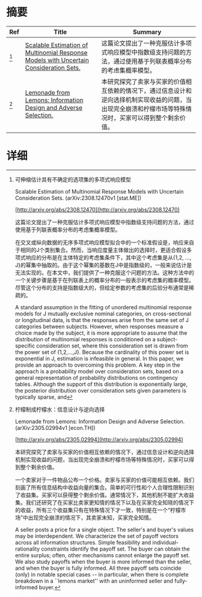 # 摘要

| Ref | Title | Summary |
| --- | --- | --- |
| [^1] | [Scalable Estimation of Multinomial Response Models with Uncertain Consideration Sets.](http://arxiv.org/abs/2308.12470) | 这篇论文提出了一种克服估计多项式响应模型中指数级支持问题的方法，通过使用基于列联表概率分布的考虑集概率模型。 |
| [^2] | [Lemonade from Lemons: Information Design and Adverse Selection.](http://arxiv.org/abs/2305.02994) | 本研究探究了卖家与买家的价值相互依赖的情况下，通过信息设计和逆向选择机制实现收益的问题，当出现完全崩溃和柠檬市场等特殊情况时，买家可以得到整个剩余价值。 |

# 详细

[^1]: 可伸缩估计具有不确定的选项集的多项式响应模型

    Scalable Estimation of Multinomial Response Models with Uncertain Consideration Sets. (arXiv:2308.12470v1 [stat.ME])

    [http://arxiv.org/abs/2308.12470](http://arxiv.org/abs/2308.12470)

    这篇论文提出了一种克服估计多项式响应模型中指数级支持问题的方法，通过使用基于列联表概率分布的考虑集概率模型。

    

    在交叉或纵向数据的无序多项式响应模型拟合中的一个标准假设是，响应来自于相同的J个类别集合。然而，当响应度量主体做出的选择时，更适合假设多项式响应的分布是在主体特定的考虑集条件下，其中这个考虑集是从{1,2, ..., J}的幂集中抽取的。由于这个幂集的基数在J中是指数级的，一般来说估计是无法实现的。在本文中，我们提供了一种克服这个问题的方法。这种方法中的一个关键步骤是基于在列联表上的概率分布的一般表示的考虑集的概率模型。尽管这个分布的支持是指数级大的，但给定参数的考虑集的后验分布通常是稀疏的。

    A standard assumption in the fitting of unordered multinomial response models for J mutually exclusive nominal categories, on cross-sectional or longitudinal data, is that the responses arise from the same set of J categories between subjects. However, when responses measure a choice made by the subject, it is more appropriate to assume that the distribution of multinomial responses is conditioned on a subject-specific consideration set, where this consideration set is drawn from the power set of {1,2,...,J}. Because the cardinality of this power set is exponential in J, estimation is infeasible in general. In this paper, we provide an approach to overcoming this problem. A key step in the approach is a probability model over consideration sets, based on a general representation of probability distributions on contingency tables. Although the support of this distribution is exponentially large, the posterior distribution over consideration sets given parameters is typically sparse, and
    
[^2]: 柠檬制成柠檬水：信息设计与逆向选择

    Lemonade from Lemons: Information Design and Adverse Selection. (arXiv:2305.02994v1 [econ.TH])

    [http://arxiv.org/abs/2305.02994](http://arxiv.org/abs/2305.02994)

    本研究探究了卖家与买家的价值相互依赖的情况下，通过信息设计和逆向选择机制实现收益的问题，当出现完全崩溃和柠檬市场等特殊情况时，买家可以得到整个剩余价值。

    

    一个卖家对于一件物品公布一个价格。卖家与买家的价值可能相互依赖。我们刻画了所有信息结构中收益向量的集合。简单的可行性和个人合理性限制识别了收益集。买家可以获得整个剩余价值。通常情况下，其他机制不能扩大收益集。我们还研究了在买家比卖家更知情的情况下以及在买家完全知晓的情况下的收益，所有三个收益集只有在特殊情况下才一致，特别是在一个“柠檬市场”中出现完全崩溃的情况下，其卖家未知，买家完全知情。

    A seller posts a price for a single object. The seller's and buyer's values may be interdependent. We characterize the set of payoff vectors across all information structures. Simple feasibility and individual-rationality constraints identify the payoff set. The buyer can obtain the entire surplus; often, other mechanisms cannot enlarge the payoff set. We also study payoffs when the buyer is more informed than the seller, and when the buyer is fully informed. All three payoff sets coincide (only) in notable special cases -- in particular, when there is complete breakdown in a ``lemons market'' with an uninformed seller and fully-informed buyer.
    

